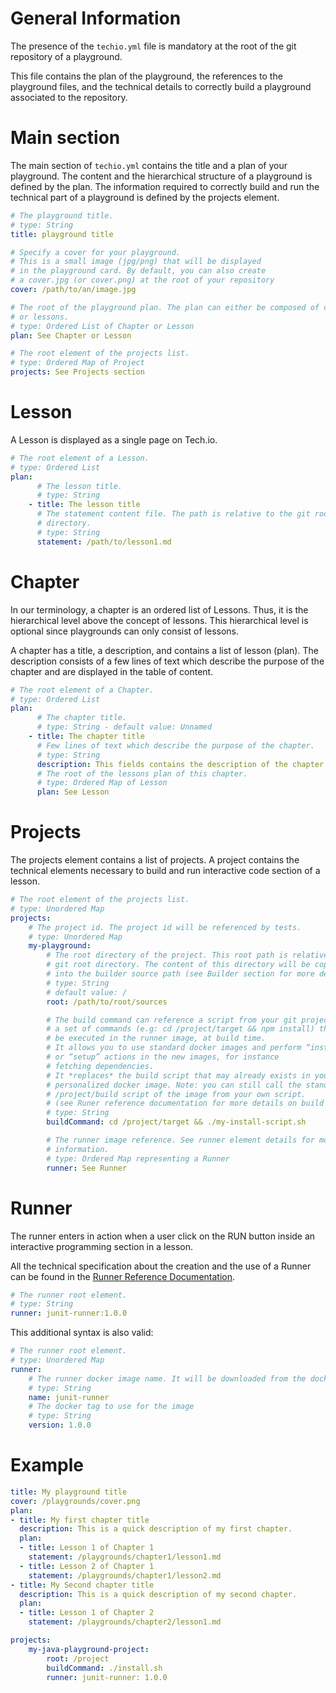 # General Information

The presence of the `techio.yml` file is mandatory at the root of the git repository of a playground.

This file contains the plan of the playground, the references to the playground files, and the technical details to correctly build a playground associated to the repository.

# Main section
The main section of `techio.yml` contains the title and a plan of your playground.
The content and the hierarchical structure of a playground is defined by the plan.
The information required to correctly build and run the technical part of a playground is defined by the projects element.

```yml
# The playground title.
# type: String
title: playground title

# Specify a cover for your playground.
# This is a small image (jpg/png) that will be displayed
# in the playground card. By default, you can also create
# a cover.jpg (or cover.png) at the root of your repository
cover: /path/to/an/image.jpg

# The root of the playground plan. The plan can either be composed of chapters
# or lessons.
# type: Ordered List of Chapter or Lesson
plan: See Chapter or Lesson

# The root element of the projects list.
# type: Ordered Map of Project
projects: See Projects section
```


# Lesson
A Lesson is displayed as a single page on Tech.io.

```yml
# The root element of a Lesson.
# type: Ordered List
plan:
      # The lesson title.
      # type: String
    - title: The lesson title
      # The statement content file. The path is relative to the git root
      # directory.
      # type: String
      statement: /path/to/lesson1.md
```



# Chapter
In our terminology, a chapter is an ordered list of Lessons. Thus, it is the hierarchical level above the concept of lessons. This hierarchical level is optional since playgrounds can only consist of lessons.

A chapter has a title, a description, and contains a list of lesson (plan).
The description consists of a few lines of text which describe the purpose of the chapter and are displayed in the table of content.

```yml
# The root element of a Chapter.
# type: Ordered List
plan:
      # The chapter title.
      # type: String - default value: Unnamed
    - title: The chapter title
      # Few lines of text which describe the purpose of the chapter.
      # type: String
      description: This fields contains the description of the chapter.
      # The root of the lessons plan of this chapter.
      # type: Ordered Map of Lesson
      plan: See Lesson
```


# Projects
The projects element contains a list of projects. A project contains the technical elements necessary to build and run interactive code section of a lesson.

```yml
# The root element of the projects list.
# type: Unordered Map
projects:
    # The project id. The project id will be referenced by tests.
    # type: Unordered Map
    my-playground:
        # The root directory of the project. This root path is relative to the
        # git root directory. The content of this directory will be copied
        # into the builder source path (see Builder section for more details).
        # type: String
        # default value: /
        root: /path/to/root/sources

        # The build command can reference a script from your git project, or
        # a set of commands (e.g: cd /project/target && npm install) that will
        # be executed in the runner image, at build time.
        # It allows you to use standard docker images and perform “install”
        # or “setup” actions in the new images, for instance
        # fetching dependencies.
        # It *replaces* the build script that may already exists in your
        # personalized docker image. Note: you can still call the standard
        # /project/build script of the image from your own script.
        # (see Runer reference documentation for more details on build scripts).
        # type: String
        buildCommand: cd /project/target && ./my-install-script.sh

        # The runner image reference. See runner element details for more
        # information.
        # type: Ordered Map representing a Runner
        runner: See Runner
```

# Runner
The runner enters in action when a user click on the RUN button inside an interactive programming section in a lesson.

All the technical specification about the creation and the use of a Runner can be found in the [Runner Reference Documentation](/playgrounds/408/tech-io-documentation/content/runner-reference).



```yml
# The runner root element.
# type: String
runner: junit-runner:1.0.0
```

This additional syntax is also valid:

```yml
# The runner root element.
# type: Unordered Map
runner:
    # The runner docker image name. It will be downloaded from the docker hub.
    # type: String
    name: junit-runner
    # The docker tag to use for the image
    # type: String
    version: 1.0.0
```


# Example

```yml
title: My playground title
cover: /playgrounds/cover.png
plan:
- title: My first chapter title
  description: This is a quick description of my first chapter.
  plan:
  - title: Lesson 1 of Chapter 1
    statement: /playgrounds/chapter1/lesson1.md
  - title: Lesson 2 of Chapter 1
    statement: /playgrounds/chapter1/lesson2.md
- title: My Second chapter title
  description: This is a quick description of my second chapter.
  plan:
  - title: Lesson 1 of Chapter 2
    statement: /playgrounds/chapter2/lesson1.md

projects:
    my-java-playground-project:
        root: /project
        buildCommand: ./install.sh
        runner: junit-runner: 1.0.0
```
